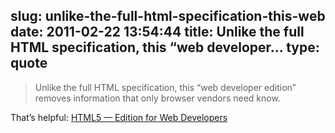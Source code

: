slug: unlike-the-full-html-specification-this-web
date: 2011-02-22 13:54:44
title: Unlike the full HTML specification, this “web developer...
type: quote
---

> Unlike the full HTML specification, this “web developer edition” removes information that only browser vendors need know.

That’s helpful: [HTML5 — Edition for Web Developers](http://developers.whatwg.org/)
